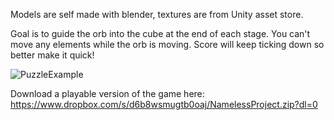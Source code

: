 Models are self made with blender, textures are from Unity asset store.

Goal is to guide the orb into the cube at the end of each stage. You can't move any elements while the orb is moving.
Score will keep ticking down so better make it quick!

![PuzzleExample](https://github.com/EraWi/PuzzleGame/blob/master/Media/puzzle_example.gif)

Download a playable version of the game here: https://www.dropbox.com/s/d6b8wsmugtb0oaj/NamelessProject.zip?dl=0
